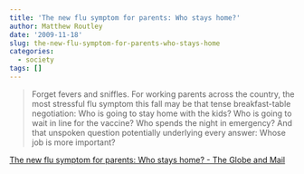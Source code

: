 ```yaml
---
title: 'The new flu symptom for parents: Who stays home?'
author: Matthew Routley
date: '2009-11-18'
slug: the-new-flu-symptom-for-parents-who-stays-home
categories:
  - society
tags: []
---
```


> Forget fevers and sniffles. For working parents across the country, the most stressful flu symptom this fall may be that tense breakfast-table negotiation: Who is going to stay home with the kids? Who is going to wait in line for the vaccine? Who spends the night in emergency? And that unspoken question potentially underlying every answer: Whose job is more important?

<a href="http://www.theglobeandmail.com/life/health/h1n1-swine-flu/the-new-flu-symptom-for-parents-who-stays-home/article1363078/">The new flu symptom for parents: Who stays home? - The Globe and Mail</a>